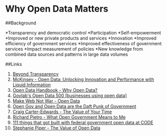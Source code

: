 Why Open Data Matters
=====================

##Background

*Transparency and democratic control
*Participation
*Self-empowerment
*Improved or new private products and services
*Innovation
*Improved efficiency of government services
*Improved effectiveness of government services
*Impact measurement of policies
*New knowledge from combined data sources and patterns in large data volumes




##Links
1. [Beyond Transparency](https://github.com/codeforamerica/beyondtransparency)
2. [McKinsey - Open Data: Unlocking Innovation and Performance with Liquid Information](http://www.mckinsey.com/insights/business_technology/open_data_unlocking_innovation_and_performance_with_liquid_information)
3. [Open Data Handbook - Why Open Data?](http://opendatahandbook.org/en/why-open-data/)
4. [Govlab's Open Data 500 [businesses using open data]](http://thegovlab.org/wiki/Open_Data_500)
3. [Make Web Not War - Open Data](http://markmacdonnell.wordpress.com/2014/03/04/open-data-make-web-not-war/)
4. [Open Gov and Open Data are the Daft Punk of Government](http://www.youtube.com/watch?v=f9DtEUJwevo)
5. [Craig Carter-Edwards - The Value of Your Time](http://cce-wakata.blogspot.ca/2014/03/the-value-of-your-time.html)
6. [Richard Pietro - What Open Government Means to Me](http://myeinsteinjob.blogspot.ca/2012/05/what-open-government-means-to-me.html)
7. [111 things that got built with federal government open data at CODE](https://canadianopendataexperience.com/teams)
8. [Stephanie Piper - The Value of Open Data](http://rose.geog.mcgill.ca/ski/system/files/fm/2014/piper.pdf)
